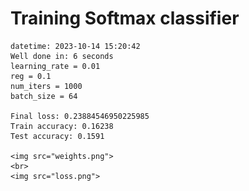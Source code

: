 # Training Softmax classifier  
    datetime: 2023-10-14 15:20:42  
    Well done in: 6 seconds  
    learning_rate = 0.01  
    reg = 0.1  
    num_iters = 1000  
    batch_size = 64  
    
    Final loss: 0.23884546950225985   
    Train accuracy: 0.16238   
    Test accuracy: 0.1591  
    
    <img src="weights.png">  
    <br>
    <img src="loss.png">
    